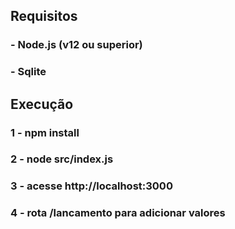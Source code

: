
## Requisitos
### - Node.js (v12 ou superior)
### - Sqlite

## Execução
### 1 - npm install
### 2 - node src/index.js
### 3 - acesse http://localhost:3000
### 4 - rota /lancamento para adicionar valores
